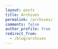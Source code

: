 ```yaml
---
layout: posts
title: Archives
permalink: /archives/
comments: false
author_profile: true
redirect_from:
  - /blog/archives
---
```

